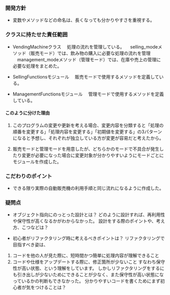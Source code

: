 ### 開発方針
- 変数やメソッドなどの命名は、長くなっても分かりやすさを重視する。

### クラスに持たせた責任範囲
- VendingMachineクラス
　処理の流れを管理している。
　selling_modeメソッド（販売モード）では、飲み物の購入に必要な処理の流れを管理
　management_modeメソッド（管理モード）では、在庫や売上の管理に必要な処理をまとめた。

- SellingFunctionsモジュール
　販売モードで使用するメソッドを定義している。

- ManagementFunctionsモジュール
　管理モードで使用するメソッドを定義している。

#### このように分けた理由
1. このプログラムの変更や更新を考える場合、変更内容を分類すると「処理の順番を変更する」「処理内容を変更する」「初期値を変更する」の3パターンになると予想し、それぞれが独立している方が変更が容易だと考えたから。

2. 販売モードと管理モードを用意したが、どちらかのモードで不具合が発生したり変更が必要になった場合に変更対象が分かりやすいようにモードごとにモジュールを作成した。

### こだわりのポイント
- できる限り実際の自動販売機の利用手順と同じ流れになるように作成した。

### 疑問点
- オブジェクト指向にのっとった設計とは？
どのように設計すれば、再利用性や保守性が高くなるかがわからなかった。
設計をする際のポイントや、考え方、こつなどは？

- 初心者がリファクタリング時に考えるべきポイントは？
リファクタリングで目指すべき姿は、
1. コードを他の人が見た際に、短時間かつ簡単に処理内容が理解できること
2. コードや仕様をアップデートする際に、修正箇所が少ないこと
すなわち保守性が高い状態、という理解をしています。
しかしリファクタリングをするにも引き出しが少ないためにできることが少なく、また保守性が高い状態になっているかの判断もできなかった。
分かりやすいコードを書くためにまず初心者が気をつけることは？
